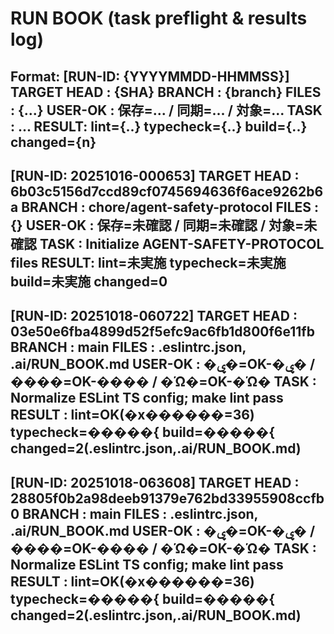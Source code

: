 # RUN BOOK (task preflight & results log)
Format:
[RUN-ID: {YYYYMMDD-HHMMSS}]
TARGET HEAD : {SHA}
BRANCH      : {branch}
FILES       : {...}
USER-OK     : 保存=... / 同期=... / 対象=...
TASK        : ...
RESULT: lint={..} typecheck={..} build={..} changed={n}
---
[RUN-ID: 20251016-000653]
TARGET HEAD : 6b03c5156d7ccd89cf0745694636f6ace9262b6a
BRANCH      : chore/agent-safety-protocol
FILES       : {}
USER-OK     : 保存=未確認 / 同期=未確認 / 対象=未確認
TASK        : Initialize AGENT-SAFETY-PROTOCOL files
RESULT: lint=未実施 typecheck=未実施 build=未実施 changed=0
---
[RUN-ID: 20251018-060722]
TARGET HEAD : 03e50e6fba4899d52f5efc9ac6fb1d800f6e11fb
BRANCH      : main
FILES       : .eslintrc.json, .ai/RUN_BOOK.md
USER-OK     : �ۑ�=OK-�ۑ� / ����=OK-���� / �Ώ�=OK-�Ώ�
TASK        : Normalize ESLint TS config; make lint pass
RESULT      : lint=OK(�x������=36) typecheck=�����{ build=�����{ changed=2(.eslintrc.json,.ai/RUN_BOOK.md)
---
[RUN-ID: 20251018-063608]
TARGET HEAD : 28805f0b2a98deeb91379e762bd33955908ccfb0
BRANCH      : main
FILES       : .eslintrc.json, .ai/RUN_BOOK.md
USER-OK     : �ۑ�=OK-�ۑ� / ����=OK-���� / �Ώ�=OK-�Ώ�
TASK        : Normalize ESLint TS config; make lint pass
RESULT      : lint=OK(�x������=36) typecheck=�����{ build=�����{ changed=2(.eslintrc.json,.ai/RUN_BOOK.md)
---
